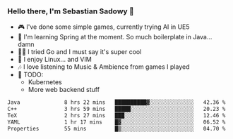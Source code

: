 ### Hello there, I'm Sebastian Sadowy 👋

 - 🎮 I've done some simple games, currently trying AI in UE5
 - 🍃 I'm learning Spring at the moment. So much boilerplate in Java... damn 
 - 🏃‍♀️ I tried Go and I must say it's super cool
 - 🐧 I enjoy Linux... and VIM
 - 🎶 I love listening to Music & Ambience from games I played
 - 🌱 TODO:
   * Kubernetes
   * More web backend stuff
<!--START_SECTION:waka-->

```txt
Java              8 hrs 22 mins   ██████████▓░░░░░░░░░░░░░░   42.36 %
C++               3 hrs 59 mins   █████░░░░░░░░░░░░░░░░░░░░   20.23 %
TeX               2 hrs 27 mins   ███░░░░░░░░░░░░░░░░░░░░░░   12.46 %
YAML              1 hr 17 mins    █▓░░░░░░░░░░░░░░░░░░░░░░░   06.52 %
Properties        55 mins         █▒░░░░░░░░░░░░░░░░░░░░░░░   04.70 %
```

<!--END_SECTION:waka-->
